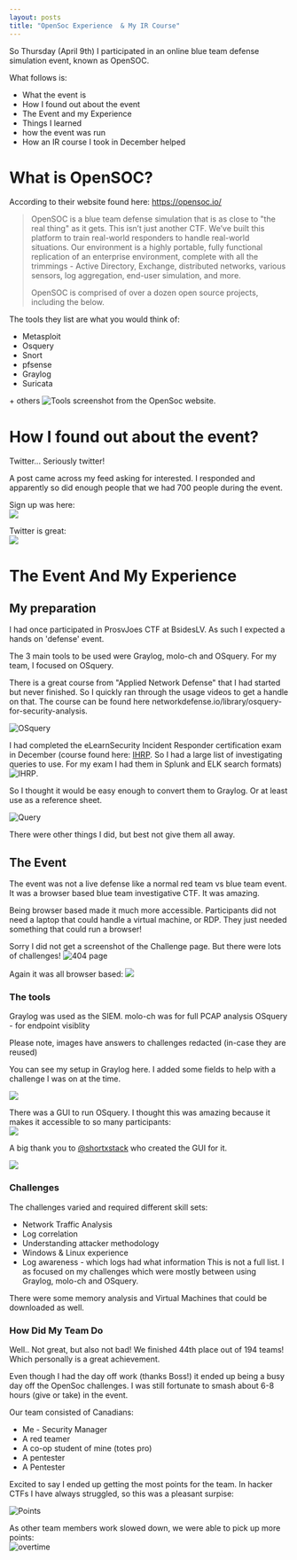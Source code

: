 ```yaml
---
layout: posts
title: "OpenSoc Experience  & My IR Course"
---
```

So Thursday (April 9th) I participated in an online blue team defense simulation event, known as OpenSOC.

What follows is:
* What the event is
* How I found out about the event
* The Event and my Experience
* Things I learned
* how the event was run
* How an IR course I took in December helped



# What is OpenSOC?
According to their website found here: https://opensoc.io/
> OpenSOC is a blue team defense simulation that is as close to "the real thing" as it gets. This isn’t just another CTF. We’ve built this platform to train real-world responders to handle real-world situations. Our environment is a highly portable, fully functional replication of an enterprise environment, complete with all the trimmings - Active Directory, Exchange, distributed networks, various sensors, log aggregation, end-user simulation, and more.
>
> OpenSOC is comprised of over a dozen open source projects, including the below.

The tools they list are what you would think of:  
* Metasploit
* Osquery
* Snort
* pfsense
* Graylog
* Suricata

\+ others
![Tools](/images/opensoc_1.png)
screenshot from the  OpenSoc website.

# How I found out about the event?
Twitter... Seriously twitter!

A post came across my feed asking for interested. I responded and apparently so did enough people that we had 700 people during the event.


Sign up was here:  
![](../images/opensoc_11.png)

Twitter is great:  
![](../images/opensoc_12.png)


# The Event And My Experience

## My preparation
I had once participated in ProsvJoes CTF at BsidesLV. As such I expected a hands on 'defense' event. 

The 3 main tools to be used were Graylog, molo-ch and OSquery. For my team, I focused on OSquery.  
  
There is a great course from "Applied Network Defense" that I had started but never finished. So I quickly ran through the usage videos to get a handle on that. The course can be found here networkdefense.io/library/osquery-for-security-analysis.

![OSquery](/images/opensoc_2.png)
 
I had completed the eLearnSecurity Incident Responder certification exam in December (course found here: [IHRP](https://www.elearnsecurity.com/course/incident_handling_response_professional/). So I had a large list of investigating queries to use. For my exam I had them in Splunk and ELK search formats) ![IHRP](/images/opensoc_4.png).

So I thought it would be easy enough to convert them to Graylog. Or at least use as a reference sheet.

![Query](/images/opensoc_3.png)


There were other things I did, but best not give them all away. 

## The Event
The event was not a live defense like a normal red team vs blue team event. It was a browser based blue team investigative CTF. It was amazing.

Being browser based made it much more accessible. Participants did not need a laptop that could handle a virtual machine, or RDP. They just needed something that could run a browser!


Sorry I did not get a screenshot of the Challenge page. But there were lots of challenges!
![404 page](/images/opensoc_5.png)

Again it was all browser based:
![](../images/opensoc_6.png)

### The tools
Graylog was used as the SIEM.
molo-ch was for full PCAP analysis
OSquery - for endpoint visiblity

Please note, images have answers to challenges redacted (in-case they are reused)

You can see my setup in Graylog here. I added some fields to help with a challenge I was on at the time.

![](/images/opensoc_9.png)


There was a GUI to run OSquery. I thought this was amazing because it makes it accessible to so many participants:  
![](../images/opensoc_10.png)

A big thank you to [@shortxstack](https://twitter.com/shortxstack) who created the GUI for it. 


![](/images/opensoc_13.png)






### Challenges
The challenges varied and required different skill sets:  
* Network Traffic Analysis
* Log correlation
* Understanding attacker methodology
* Windows & Linux experience
* Log awareness - which logs had what information
This is not a full list. I as focused on my challenges which were mostly between using Graylog, molo-ch and OSquery.

There were some memory analysis and Virtual Machines that could be downloaded as well.

### How Did My Team Do
Well.. Not great, but also not bad!
We finished 44th place out of 194 teams! Which personally is a great achievement.

Even though I had the day off work (thanks Boss!) it ended up being a busy day off the OpenSoc challenges.  I was still fortunate to smash about 6-8 hours (give or take) in the event. 

Our team consisted of Canadians:
* Me - Security Manager
* A red teamer  
* A co-op student of mine (totes pro)
* A pentester
* A Pentester

Excited to say I ended up getting the most points for the team. In hacker CTFs I have always struggled, so this was a pleasant surpise:

![Points](/images/opensoc_7.png)

As other team members work slowed down, we were able to pick up more points:  
![overtime](/images/opensoc_8.png)

